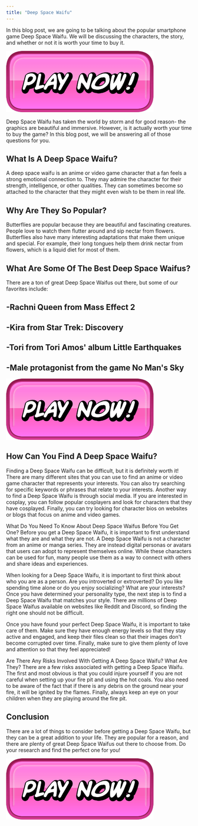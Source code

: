 ```yaml
---
title: "Deep Space Waifu"
---
```


In this blog post, we are going to be talking about the popular smartphone game Deep Space Waifu. We will be discussing the characters, the story, and whether or not it is worth your time to buy it.

[![button](https://github.com/erogames/erogames.github.io/blob/main/Play_Now.png?raw=true)](https://erogeshi.com/play-now)


Deep Space Waifu has taken the world by storm and for good reason- the graphics are beautiful and immersive. However, is it actually worth your time to buy the game? In this blog post, we will be answering all of those questions for you.

## What Is A Deep Space Waifu?

A deep space waifu is an anime or video game character that a fan feels a strong emotional connection to. They may admire the character for their strength, intelligence, or other qualities. They can sometimes become so attached to the character that they might even wish to be them in real life.

## Why Are They So Popular?

Butterflies are popular because they are beautiful and fascinating creatures. People love to watch them flutter around and sip nectar from flowers. Butterflies also have many interesting adaptations that make them unique and special. For example, their long tongues help them drink nectar from flowers, which is a liquid diet for most of them.

## What Are Some Of The Best Deep Space Waifus?
There are a ton of great Deep Space Waifus out there, but some of our favorites include:

## -Rachni Queen from Mass Effect 2 
## -Kira from Star Trek: Discovery 
## -Tori from Tori Amos' album Little Earthquakes 
## -Male protagonist from the game No Man's Sky

[![button](https://github.com/erogames/erogames.github.io/blob/main/Play_Now.png?raw=true)](https://erogeshi.com/play-now)

## How Can You Find A Deep Space Waifu?
Finding a Deep Space Waifu can be difficult, but it is definitely worth it! There are many different sites that you can use to find an anime or video game character that represents your interests. You can also try searching for specific keywords or phrases that relate to your interests. Another way to find a Deep Space Waifu is through social media. If you are interested in cosplay, you can follow popular cosplayers and look for characters that they have cosplayed. Finally, you can try looking for character bios on websites or blogs that focus on anime and video games.

What Do You Need To Know About Deep Space Waifus Before You Get One?
Before you get a Deep Space Waifu, it is important to first understand what they are and what they are not. A Deep Space Waifu is not a character from an anime or manga series. They are instead digital personas or avatars that users can adopt to represent themselves online. While these characters can be used for fun, many people use them as a way to connect with others and share ideas and experiences.

When looking for a Deep Space Waifu, it is important to first think about who you are as a person. Are you introverted or extroverted? Do you like spending time alone or do you enjoy socializing? What are your interests? Once you have determined your personality type, the next step is to find a Deep Space Waifu that matches your style. There are millions of Deep Space Waifus available on websites like Reddit and Discord, so finding the right one should not be difficult.

Once you have found your perfect Deep Space Waifu, it is important to take care of them. Make sure they have enough energy levels so that they stay active and engaged, and keep their files clean so that their images don't become corrupted over time. Finally, make sure to give them plenty of love and attention so that they feel appreciated!

Are There Any Risks Involved With Getting A Deep Space Waifu? What Are They?
There are a few risks associated with getting a Deep Space Waifu. The first and most obvious is that you could injure yourself if you are not careful when setting up your fire pit and using the hot coals. You also need to be aware of the fact that if there is any debris on the ground near your fire, it will be ignited by the flames. Finally, always keep an eye on your children when they are playing around the fire pit.

## Conclusion

There are a lot of things to consider before getting a Deep Space Waifu, but they can be a great addition to your life. They are popular for a reason, and there are plenty of great Deep Space Waifus out there to choose from. Do your research and find the perfect one for you!

[![button](https://github.com/erogames/erogames.github.io/blob/main/Play_Now.png?raw=true)](https://erogeshi.com/play-now)